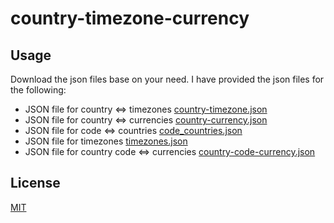 # country-timezone-currency

## Usage

Download the json files base on your need. I have provided the json files for the following:

- JSON file for country <=> timezones [country-timezone.json](json/country-timezone.json)
- JSON file for country <=> currencies [country-currency.json](json/country-currency.json)
- JSON file for code <=> countries [code_countries.json](json/code_countries.json)
- JSON file for timezones [timezones.json](json/timezones.json)
- JSON file for country code <=> currencies [country-code-currency.json](json/country-code-currency.json)

## License

[MIT](LICENSE)
